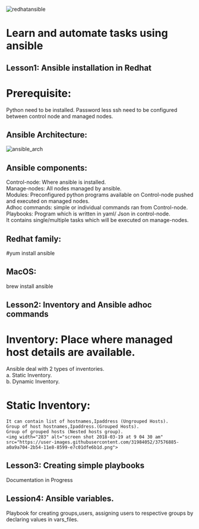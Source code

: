 ![redhatansible](https://user-images.githubusercontent.com/31984052/37515320-6f52b720-2930-11e8-9dc6-3fafaf2f46f7.png)

# Learn and automate tasks using ansible 

## Lesson1: Ansible installation in Redhat
 # Prerequisite: 
   Python need to be installed.
   Password less ssh need to be configured between control node and managed nodes.
 
 ## Ansible Architecture:
 ![ansible_arch](https://user-images.githubusercontent.com/31984052/37556346-acedffbe-2a1a-11e8-8370-67311433d992.png) 
 
 ## Ansible components: 
 Control-node: Where ansible is installed.  
 Manage-nodes: All nodes managed by ansible.  
 Modules: Preconfigured python programs available on Control-node pushed and executed on managed nodes.  
 Adhoc commands: simple or individual commands ran from Control-node.  
 Playbooks: Program which is written in yaml/ Json in control-node.   
            It contains single/multiple tasks which will be executed on manage-nodes.  
 
 ## Redhat family:
 #yum install ansible
 
 ## MacOS:
 brew install ansible
 
## Lesson2: Inventory and Ansible adhoc commands 

# Inventory: Place where managed host details are available.  
   Ansible deal with 2 types of inventories.  
   a. Static Inventory.  
   b. Dynamic Inventory.  
# Static Inventory: 
    It can contain list of hostnames,Ipaddress (Ungrouped Hosts).  
    Group of host hostnames,Ipaddress.(Grouped Hosts).  
    Group of grouped hosts (Nested hosts group).   
    <img width="283" alt="screen shot 2018-03-19 at 9 04 30 am" src="https://user-images.githubusercontent.com/31984052/37576885-a0a9a704-2b54-11e8-8599-e7c01dfe6b1d.png">
    
     
## Lesson3: Creating simple playbooks
 Documentation in Progress
## Lession4: Ansible variables.
Playbook for creating groups,users, assigning users to respective groups by declaring values in vars_files.
